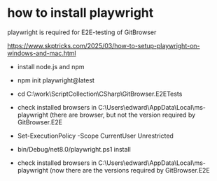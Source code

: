 

#  how to install playwright

playwright is required for E2E-testing of GitBrowser

https://www.skptricks.com/2025/03/how-to-setup-playwright-on-windows-and-mac.html

* install node.js and npm
* npm init playwright@latest
* cd C:\work\ScriptCollection\CSharp\GitBrowser.E2ETests
* check installed browsers in C:\Users\edward\AppData\Local\ms-playwright
  (there are browser, but not the version required by GitBrowser.E2E

* Set-ExecutionPolicy -Scope CurrentUser Unrestricted
* bin/Debug/net8.0/playwright.ps1 install
* check installed browsers in C:\Users\edward\AppData\Local\ms-playwright
  (now there are the versions required by GitBrowser.E2E




